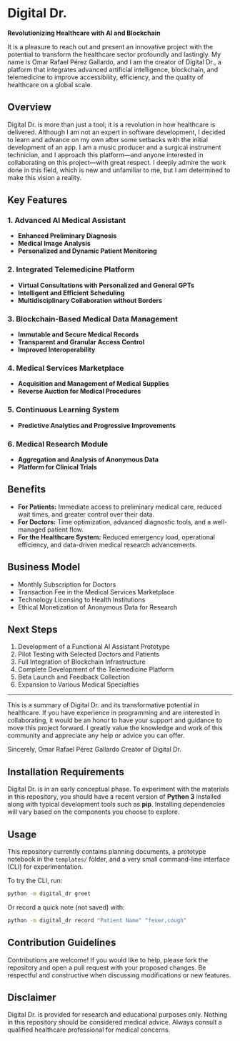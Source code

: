 # Digital Dr.

**Revolutionizing Healthcare with AI and Blockchain**

It is a pleasure to reach out and present an innovative project with the potential to transform the healthcare sector profoundly and lastingly. My name is Omar Rafael Pérez Gallardo, and I am the creator of Digital Dr., a platform that integrates advanced artificial intelligence, blockchain, and telemedicine to improve accessibility, efficiency, and the quality of healthcare on a global scale.

## Overview

Digital Dr. is more than just a tool; it is a revolution in how healthcare is delivered. Although I am not an expert in software development, I decided to learn and advance on my own after some setbacks with the initial development of an app. I am a music producer and a surgical instrument technician, and I approach this platform—and anyone interested in collaborating on this project—with great respect. I deeply admire the work done in this field, which is new and unfamiliar to me, but I am determined to make this vision a reality.

## Key Features

### 1. Advanced AI Medical Assistant
- **Enhanced Preliminary Diagnosis**
- **Medical Image Analysis**
- **Personalized and Dynamic Patient Monitoring**

### 2. Integrated Telemedicine Platform
- **Virtual Consultations with Personalized and General GPTs**
- **Intelligent and Efficient Scheduling**
- **Multidisciplinary Collaboration without Borders**

### 3. Blockchain-Based Medical Data Management
- **Immutable and Secure Medical Records**
- **Transparent and Granular Access Control**
- **Improved Interoperability**

### 4. Medical Services Marketplace
- **Acquisition and Management of Medical Supplies**
- **Reverse Auction for Medical Procedures**

### 5. Continuous Learning System
- **Predictive Analytics and Progressive Improvements**

### 6. Medical Research Module
- **Aggregation and Analysis of Anonymous Data**
- **Platform for Clinical Trials**

## Benefits

- **For Patients:** Immediate access to preliminary medical care, reduced wait times, and greater control over their data.
- **For Doctors:** Time optimization, advanced diagnostic tools, and a well-managed patient flow.
- **For the Healthcare System:** Reduced emergency load, operational efficiency, and data-driven medical research advancements.

## Business Model

- Monthly Subscription for Doctors
- Transaction Fee in the Medical Services Marketplace
- Technology Licensing to Health Institutions
- Ethical Monetization of Anonymous Data for Research

## Next Steps

1. Development of a Functional AI Assistant Prototype
2. Pilot Testing with Selected Doctors and Patients
3. Full Integration of Blockchain Infrastructure
4. Complete Development of the Telemedicine Platform
5. Beta Launch and Feedback Collection
6. Expansion to Various Medical Specialties

---

This is a summary of Digital Dr. and its transformative potential in healthcare. If you have experience in programming and are interested in collaborating, it would be an honor to have your support and guidance to move this project forward. I greatly value the knowledge and work of this community and appreciate any help or advice you can offer.

Sincerely,
Omar Rafael Pérez Gallardo
Creator of Digital Dr.

## Installation Requirements

Digital Dr. is in an early conceptual phase. To experiment with the materials in this repository, you should have a recent version of **Python 3** installed along with typical development tools such as **pip**. Installing dependencies will vary based on the components you choose to explore.

## Usage

This repository currently contains planning documents, a prototype notebook in the `templates/` folder, and a very small command-line interface (CLI) for experimentation.

To try the CLI, run:

```bash
python -m digital_dr greet
```

Or record a quick note (not saved) with:

```bash
python -m digital_dr record "Patient Name" "fever,cough"
```

## Contribution Guidelines

Contributions are welcome! If you would like to help, please fork the repository and open a pull request with your proposed changes. Be respectful and constructive when discussing modifications or new features.

## Disclaimer

Digital Dr. is provided for research and educational purposes only. Nothing in this repository should be considered medical advice. Always consult a qualified healthcare professional for medical concerns.

